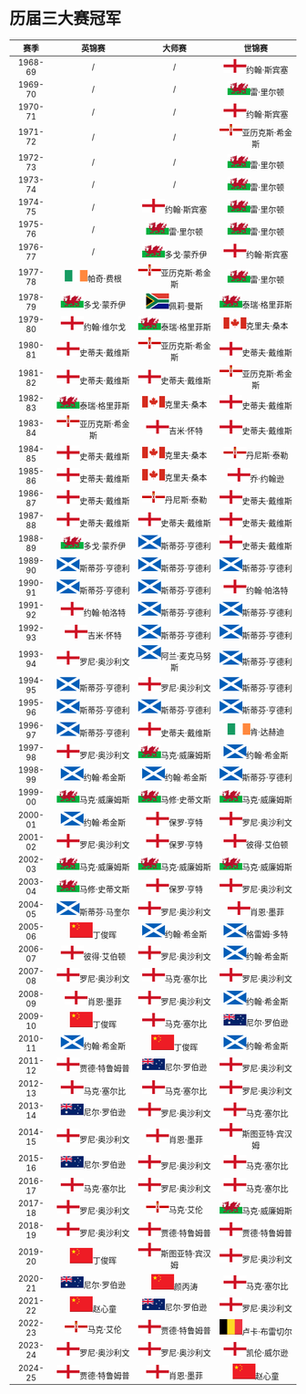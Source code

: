 # 历届三大赛冠军

|   赛季  |                 英锦赛                      |                大师赛                      |                   世锦赛                   |
| :-----: | :----------------------------------------: | :----------------------------------------: | :---------------------------------------: |
| 1968-69 |                  /                         |                  /                         | ![](../img/england.png)约翰·斯宾塞          |
| 1969-70 |                  /                         |                  /                         | ![](../img/wales.png)雷·里尔顿              |
| 1970-71 |                  /                         |                  /                         | ![](../img/england.png)约翰·斯宾塞          |
| 1971-72 |                  /                         |                  /                         | ![](../img/north_ireland.png)亚历克斯·希金斯 |
| 1972-73 |                  /                         |                  /                         | ![](../img/wales.png)雷·里尔顿              |
| 1973-74 |                  /                         |                  /                         | ![](../img/wales.png)雷·里尔顿              |
| 1974-75 |                  /                         | ![](../img/england.png)约翰·斯宾塞           | ![](../img/wales.png)雷·里尔顿              |
| 1975-76 |                  /                         | ![](../img/wales.png)雷·里尔顿               | ![](../img/wales.png)雷·里尔顿              |
| 1976-77 |                  /                         | ![](../img/wales.png)多戈·蒙乔伊             | ![](../img/england.png)约翰·斯宾塞          |
| 1977-78 | ![](../img/ireland.png)帕奇·费根             | ![](../img/north_ireland.png)亚历克斯·希金斯 | ![](../img/wales.png)雷·里尔顿              |
| 1978-79 | ![](../img/wales.png)多戈·蒙乔伊             | ![](../img/south_africa.png)佩莉·曼斯        | ![](../img/wales.png)泰瑞·格里菲斯          |
| 1979-80 | ![](../img/england.png)约翰·维尔戈           | ![](../img/wales.png)泰瑞·格里菲斯           | ![](../img/canada.png)克里夫·桑本           |
| 1980-81 | ![](../img/england.png)史蒂夫·戴维斯         | ![](../img/north_ireland.png)亚历克斯·希金斯 | ![](../img/england.png)史蒂夫·戴维斯         |
| 1981-82 | ![](../img/england.png)史蒂夫·戴维斯         | ![](../img/england.png)史蒂夫·戴维斯         | ![](../img/north_ireland.png)亚历克斯·希金斯 |
| 1982-83 | ![](../img/wales.png)泰瑞·格里菲斯           | ![](../img/canada.png)克里夫·桑本            | ![](../img/england.png)史蒂夫·戴维斯         |
| 1983-84 | ![](../img/north_ireland.png)亚历克斯·希金斯 | ![](../img/england.png)吉米·怀特             | ![](../img/england.png)史蒂夫·戴维斯         |
| 1984-85 | ![](../img/england.png)史蒂夫·戴维斯         | ![](../img/canada.png)克里夫·桑本            | ![](../img/north_ireland.png)丹尼斯·泰勒     |
| 1985-86 | ![](../img/england.png)史蒂夫·戴维斯         | ![](../img/canada.png)克里夫·桑本            | ![](../img/england.png)乔·约翰逊             |
| 1986-87 | ![](../img/england.png)史蒂夫·戴维斯         | ![](../img/north_ireland.png)丹尼斯·泰勒     | ![](../img/england.png)史蒂夫·戴维斯         |
| 1987-88 | ![](../img/england.png)史蒂夫·戴维斯         | ![](../img/england.png)史蒂夫·戴维斯         | ![](../img/england.png)史蒂夫·戴维斯         |
| 1988-89 | ![](../img/wales.png)多戈·蒙乔伊             | ![](../img/scotland.png)斯蒂芬·亨德利        | ![](../img/england.png)史蒂夫·戴维斯         |
| 1989-90 | ![](../img/scotland.png)斯蒂芬·亨德利        | ![](../img/scotland.png)斯蒂芬·亨德利        | ![](../img/scotland.png)斯蒂芬·亨德利        |
| 1990-91 | ![](../img/scotland.png)斯蒂芬·亨德利        | ![](../img/scotland.png)斯蒂芬·亨德利        | ![](../img/england.png)约翰·帕洛特           |
| 1991-92 | ![](../img/england.png)约翰·帕洛特           | ![](../img/scotland.png)斯蒂芬·亨德利        | ![](../img/scotland.png)斯蒂芬·亨德利        |
| 1992-93 | ![](../img/england.png)吉米·怀特             | ![](../img/scotland.png)斯蒂芬·亨德利        | ![](../img/scotland.png)斯蒂芬·亨德利        |
| 1993-94 | ![](../img/england.png)罗尼·奥沙利文         | ![](../img/scotland.png)阿兰·麦克马努斯      | ![](../img/scotland.png)斯蒂芬·亨德利        |
| 1994-95 | ![](../img/scotland.png)斯蒂芬·亨德利        | ![](../img/england.png)罗尼·奥沙利文         | ![](../img/scotland.png)斯蒂芬·亨德利        |
| 1995-96 | ![](../img/scotland.png)斯蒂芬·亨德利        | ![](../img/scotland.png)斯蒂芬·亨德利        | ![](../img/scotland.png)斯蒂芬·亨德利        |
| 1996-97 | ![](../img/scotland.png)斯蒂芬·亨德利        | ![](../img/england.png)史蒂夫·戴维斯         | ![](../img/ireland.png)肯·达赫迪             |
| 1997-98 | ![](../img/england.png)罗尼·奥沙利文         | ![](../img/wales.png)马克·威廉姆斯           | ![](../img/scotland.png)约翰·希金斯          |
| 1998-99 | ![](../img/scotland.png)约翰·希金斯          | ![](../img/scotland.png)约翰·希金斯          | ![](../img/scotland.png)斯蒂芬·亨德利        |
| 1999-00 | ![](../img/wales.png)马克·威廉姆斯           | ![](../img/wales.png)马修·史蒂文斯           | ![](../img/wales.png)马克·威廉姆斯           |
| 2000-01 | ![](../img/scotland.png)约翰·希金斯          | ![](../img/england.png)保罗·亨特             | ![](../img/england.png)罗尼·奥沙利文         |
| 2001-02 | ![](../img/england.png)罗尼·奥沙利文         | ![](../img/england.png)保罗·亨特             | ![](../img/england.png)彼得·艾伯顿           |
| 2002-03 | ![](../img/wales.png)马克·威廉姆斯           | ![](../img/wales.png)马克·威廉姆斯           | ![](../img/wales.png)马克·威廉姆斯           |
| 2003-04 | ![](../img/wales.png)马修·史蒂文斯           | ![](../img/england.png)保罗·亨特             | ![](../img/england.png)罗尼·奥沙利文         |
| 2004-05 | ![](../img/scotland.png)斯蒂芬·马奎尔        | ![](../img/england.png)罗尼·奥沙利文         | ![](../img/england.png)肖恩·墨菲             |
| 2005-06 | ![](../img/china.png)丁俊晖                 | ![](../img/scotland.png)约翰·希金斯          | ![](../img/scotland.png)格雷姆·多特          |
| 2006-07 | ![](../img/england.png)彼得·艾伯顿           | ![](../img/england.png)罗尼·奥沙利文         | ![](../img/scotland.png)约翰·希金斯          |
| 2007-08 | ![](../img/england.png)罗尼·奥沙利文         | ![](../img/england.png)马克·塞尔比           | ![](../img/england.png)罗尼·奥沙利文         |
| 2008-09 | ![](../img/england.png)肖恩·墨菲            | ![](../img/england.png)罗尼·奥沙利文          | ![](../img/scotland.png)约翰·希金斯          |
| 2009-10 | ![](../img/china.png)丁俊晖                 | ![](../img/england.png)马克·塞尔比            | ![](../img/australia.png)尼尔·罗伯逊         |
| 2010-11 | ![](../img/scotland.png)约翰·希金斯         | ![](../img/china.png)丁俊晖                   | ![](../img/scotland.png)约翰·希金斯          |
| 2011-12 | ![](../img/england.png)贾德·特鲁姆普        | ![](../img/australia.png)尼尔·罗伯逊          | ![](../img/england.png)罗尼·奥沙利文         |
| 2012-13 | ![](../img/england.png)马克·塞尔比          | ![](../img/england.png)马克·塞尔比            | ![](../img/england.png)罗尼·奥沙利文         |
| 2013-14 | ![](../img/australia.png)尼尔·罗伯逊        | ![](../img/england.png)罗尼·奥沙利文          | ![](../img/england.png)马克·塞尔比           |
| 2014-15 | ![](../img/england.png)罗尼·奥沙利文        | ![](../img/england.png)肖恩·墨菲              | ![](../img/england.png)斯图亚特·宾汉姆       |
| 2015-16 | ![](../img/australia.png)尼尔·罗伯逊        | ![](../img/england.png)罗尼·奥沙利文          | ![](../img/england.png)马克·塞尔比           |
| 2016-17 | ![](../img/england.png)马克·塞尔比          | ![](../img/england.png)罗尼·奥沙利文          | ![](../img/england.png)马克·塞尔比           |
| 2017-18 | ![](../img/england.png)罗尼·奥沙利文        | ![](../img/north_ireland.png)马克·艾伦        | ![](../img/wales.png)马克·威廉姆斯           |
| 2018-19 | ![](../img/england.png)罗尼·奥沙利文        | ![](../img/england.png)贾德·特鲁姆普          | ![](../img/england.png)贾德·特鲁姆普         |
| 2019-20 | ![](../img/china.png)丁俊晖                 | ![](../img/england.png)斯图亚特·宾汉姆        | ![](../img/england.png)罗尼·奥沙利文         |
| 2020-21 | ![](../img/australia.png)尼尔·罗伯逊        | ![](../img/china.png)颜丙涛                   | ![](../img/england.png)马克·塞尔比           |
| 2021-22 | ![](../img/china.png)赵心童                 | ![](../img/australia.png)尼尔·罗伯逊          | ![](../img/england.png)罗尼·奥沙利文         |
| 2022-23 | ![](../img/north_ireland.png)马克·艾伦      | ![](../img/england.png)贾德·特鲁姆普          | ![](../img/belgium.png)卢卡·布雷切尔         |
| 2023-24 | ![](../img/england.png)罗尼·奥沙利文        | ![](../img/england.png)罗尼·奥沙利文           | ![](../img/england.png)凯伦·威尔逊          |
| 2024-25 | ![](../img/england.png)贾德·特鲁姆普        | ![](../img/england.png)肖恩·墨菲              |  ![](../img/china.png)赵心童                |
